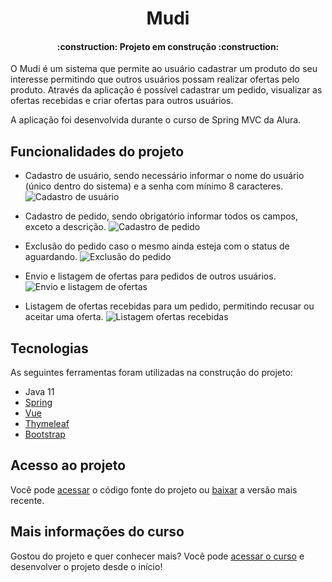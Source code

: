 <h1 align="center"> Mudi </h1>
<h4 align="center"> 
    :construction:  Projeto em construção  :construction:
</h4>

O Mudi é um sistema que permite ao usuário cadastrar um produto do seu interesse permitindo que outros usuários possam realizar ofertas pelo produto. 
Através da aplicação é possível cadastrar um pedido, visualizar as ofertas recebidas e criar ofertas para outros usuários.

A aplicação foi desenvolvida durante o curso de Spring MVC da Alura.

## Funcionalidades do projeto

- Cadastro de usuário, sendo necessário informar o nome do usuário (único dentro do sistema) e a senha com mínimo 8 caracteres.
![Cadastro de usuário](https://user-images.githubusercontent.com/52134136/142472033-07cb2fbf-dbe9-4ef9-855d-257a008a2a2b.gif)

- Cadastro de pedido, sendo obrigatório informar todos os campos, exceto a descrição.
![Cadastro de pedido](https://user-images.githubusercontent.com/52134136/142473149-4e4d0e44-7b58-4564-bf41-d8a608f39a10.gif)

- Exclusão do pedido caso o mesmo ainda esteja com o status de aguardando.
![Exclusão do pedido](https://user-images.githubusercontent.com/52134136/142473963-875dd41e-e186-4e98-8458-5c186d97e2b6.gif)

- Envio e listagem de ofertas para pedidos de outros usuários.
![Envio e listagem de ofertas](https://user-images.githubusercontent.com/52134136/142475542-0a0091da-ce58-467f-ac15-cd4a77aa5036.gif)

- Listagem de ofertas recebidas para um pedido, permitindo recusar ou aceitar uma oferta.
![Listagem ofertas recebidas](https://user-images.githubusercontent.com/52134136/142476044-432f8433-f12d-4a11-9722-00c927ed0686.gif)

## Tecnologias

As seguintes ferramentas foram utilizadas na construção do projeto:

- Java 11
- [Spring](https://spring.io/)
- [Vue](https://vuejs.org/)
- [Thymeleaf](https://www.thymeleaf.org/)
- [Bootstrap](https://getbootstrap.com/)

## Acesso ao projeto
Você pode [acessar](https://github.com/DuduSumeck/spring-mvc-mudi/tree/master/src) o código fonte do projeto ou [baixar](https://github.com/DuduSumeck/spring-mvc-mudi/archive/refs/tags/v2.0.zip) a versão mais recente.

## Mais informações do curso

Gostou do projeto e quer conhecer mais? Você pode [acessar o curso](https://cursos.alura.com.br/course/spring-mvc-thymeleaf-bootstrap) e desenvolver o projeto desde o início!

